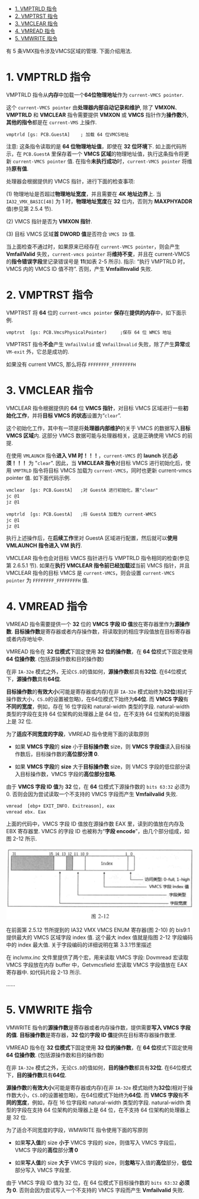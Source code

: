 
<!-- @import "[TOC]" {cmd="toc" depthFrom=1 depthTo=6 orderedList=false} -->

<!-- code_chunk_output -->

- [1. VMPTRLD 指令](#1-vmptrld-指令)
- [2. VMPTRST 指令](#2-vmptrst-指令)
- [3. VMCLEAR 指令](#3-vmclear-指令)
- [4. VMREAD 指令](#4-vmread-指令)
- [5. VMWRITE 指令](#5-vmwrite-指令)

<!-- /code_chunk_output -->

有 5 条VMX指令涉及VMCS区域的管理. 下面介绍用法.

# 1. VMPTRLD 指令

VMPTRLD 指令从**内存**中加载一个**64位物理地址**作为 `current-VMCS pointer`.

这个 `current-VMCS pointer` 由**处理器内部自动记录和维护**, 除了 **VMXON**、**VMPTRLD** 和 **VMCLEAR** 指令需要提供 **VMXON** 或 **VMCS** 指针作为**操作数**外, **其他的指令**都是在 `current-VMS` 上操作.

```
vmptrld [gs: PCB.GuestA]    ; 加载 64 位VMCS地址
```

注意: 这条指令读取的是 **64 位物理地址值**，即使在 **32 位环境**下. 如上面代码所示，在 `PCB.GuestA` 里保存着一个 **VMCS 区域**的物理地址值，执行这条指令将更新 `current-VMCS pointer` 值. 在指令**未执行成功**时，`current-VMCS pointer` 将维持**原有值**. 

处理器会根据提供的 VMCS 指针，进行下面的检查事项: 

(1) 物理地址是否超过**物理地址宽度**，并且需要在 **4K 地址边界**上. 当 `IA32_VMX_BASIC[48]` 为 1 时，**物理地址宽度**在 **32** 位内，否则为 **MAXPHYADDR** 值(参见第 2.5.4 节). 

(2) VMCS 指针是否为 **VMXON 指针**. 

(3) 目标 VMCS 区域**首 DWORD 值**是否符合 `VMCS ID` 值. 

当上面检查不通过时，如果原来已经存在 `current-VMCS pointer`，则会产生  **VmfailValid** 失败，`current-vmcs pointer` 将**维持不变**，并且在 current-VMCS 的**指令错误字段**里记录错误号是 **11**(如表 2-5 所示). 指示: “执行 VMPTRLD 时，VMCS 内的  VMCS ID 值不符”. 否则，产生 **VmfailInvalid** 失败. 

# 2. VMPTRST 指令

VMPTRST 将 **64** 位的 `current-vmcs pointer` **保存**在**提供的内存**中，如下面示例. 

```
vmptrst  [gs: PCB.VmcsPhysicalPointer)     ;保存 64 位 WMCS 地址
```

VMPTRST 指令**不会**产生 `VmfailValid` 或 `VmfailInvalid` 失败，除了产生**异常**或 `VM-exit` 外，它总是成功的. 

如果没有 current VMCS, 那么将存 `FFFFFFFF_FFFFFFFFH`

# 3. VMCLEAR 指令

VMCLEAR 指令根据提供的 **64** 位 **VMCS 指针**，对目标 VMCS 区域进行一些**初始化工作**，并将**目标 VMCS 的状态**设置为“`clear`”. 

这个初始化工作，其中有一项是将**处理器内部维护**的关于 VMCS 的数据写入**目标 VMCS 区域**内. 这部分 VMCS 数据可能与处理器相关，这是正确使用 VMCS 的前提. 

在使用 `VMLAUNCH` 指令**进入 VM 时！！！**，`current-VMCS` 的 **launch** 状态**必须！！！** 为 "`clear`". 因此，当 **VMCLEAR 指令**对目标 VMCS 进行初始化后，使用 `VMPTRLD` 指令将目标 VMCS 加载为 `current-VMCS`，同时也更新 current-vmcs pointer 值. 如下面代码示例. 

```x86asm
vmclear  [gs: PCB.GuestA]   ;对 GuestA 进行初始化，置"clear"
jc @1
jz @1

vmptrld  [gs: PCB.GuestA]   ;将 GuestA 加载为 current-WMCS  
jc @1
jz @1
```

执行上述操作后，在**后续工作**里对 GuestA 区域进行配置，然后就可以**使用  VMLAUNCH 指令进入 VM 执行**. 

VMCLEAR 指令也会对目标 VMCS 指针进行与 VMPTRLD 指令相同的检查(参见第 2.6.5.1 节). 如果在**执行 VMCLEAR 指令前已经加载过**当前 VMCS 指针，并且  VMCLEAR 指令的目标 VMCS 是 `current-VMCS`，则会设置 `current-VMCS pointer` 为 `FFFFFFFF_FFFFFFFFH` 值. 

# 4. VMREAD 指令

VMREAD 指令需要提供一个 **32** 位的 **VMCS 字段 ID 值**放在寄存器里作为**源操作数**. **目标操作数**是寄存器或者内存操作数，将读取到的相应字段值放在目标寄存器或者内存地址中. 

VMREAD 指令在 **32 位模式**下固定使用 **32 位的操作数**，在 **64 位**模式下固定使用 **64 位操作数**. (包括源操作数和目的操作数)

在非 `IA-32e` 模式之外，无论`CS.D`的值如何，**源操作数**都具有**32位**. 在64位模式下，**源操作数**具有**64位**. 

**目标操作数**的**有效大小**(可能是寄存器或内存)在非 `IA-32e` 模式始终为**32位**(相对于操作数大小，`CS.D`的设置被忽略)，在64位模式下始终为**64位**. 而 **VMCS 字段**有**不同的宽度**，例如，存在 16 位字段和 natural-width 类型的字段. natural-width 类型的字段在支持 64 位架构的处理器上是 64 位，在不支持 64 位架构的处理器上是 32 位. 

为了**适应不同宽度的字段**，VMREAD 指令使用下面的读取原则

* 如果 **VMCS 字段**的 **size** 小于**目标操作数** size，则 **VMCS 字段值**读入目标操作数后，目标操作数的**高位部分清 0**. 

* 如果 **VMCS 字段**的 **size** 大于**目标操作数** size，则 VMCS 字段的低位部分读入目标操作数，VMCS 字段的**高位部分忽略**. 

由于 **VMCS 字段 ID 值**为 **32** 位，在 **64** 位模式下源操作数的 `bits 63:32` 必须为 0. 否则会因为尝试读取一个不支持的 VMCS 字段而产生 **Vmfailvalid** 失败. 

```
vmread  [ebp+ EXIT_INFO. Exitreason], eax
vmread ebx. Eax
```

上面的代码中，VMCS 字段 ID 值放在源操作数 EAX 里，读到的值放在内存及 EBX 寄存器里. VMCS 的字段 ID 也被称为“**字段 encode**”，由几个部分组成，如图 2-12 所示. 

![2021-04-07-13-43-39.png](./images/2021-04-07-13-43-39.png)

在前面第 2.5.12 节所提到的 IA32 VMX VMCS ENUM 寄存器(图 2-10) 的 bis9:1 提供最大的 VMCS 区域字段 index 值. 这个最大 index 值就是指图 2-12 字段编码中的  index 最大值. 关于字段编码的详细说明在第 3.3.1节里描述

在 inclvmx.inc 文件里提供了两个宏，用来读取 VMCS 字段: Dovmread 宏读取 VMCS 字段放在内存 buffer 中，Getvmcsfield 宏读取 VMCS 字段值放在 EAX 寄存器中. 如代码片段 2-13 所示. 

......


# 5. VMWRITE 指令

VMWRITE 指令的**源操作数**是寄存器或者内存操作数，提供需要**写入 VMCS 字段的值**. **目标操作数**是寄存器，**32 位**的**字段 ID 值**提供在目标寄存器操作数里. 

VMREAD 指令在 **32 位模式**下固定使用 **32 位的操作数**，在 **64 位**模式下固定使用 **64 位操作数**. (包括源操作数和目的操作数)

在非 `IA-32e` 模式之外，无论`CS.D`的值如何，**目的操作数**都具有**32位**. 在64位模式下，**目的操作数**具有**64位**. 

**源操作数**的**有效大小**(可能是寄存器或内存)在非 `IA-32e` 模式始终为**32位**(相对于操作数大小，`CS.D`的设置被忽略)，在64位模式下始终为**64位**. 而 **VMCS 字段**有**不同的宽度**，例如，存在 16 位字段和 natural-width 类型的字段. natural-width 类型的字段在支持 64 位架构的处理器上是 64 位，在不支持 64 位架构的处理器上是 32 位. 

为了适合不同宽度的字段，WMWRITE 指令使用下面的写原则

* 如果**写入值**的 size **小于** VMCS 字段的 size，则值写入 VMCS 字段后，VMCS 字段的**高位**部分**清 0**

* 如果**写人值**的 size **大于** VMCS 字段的 size，则**忽略**写入值的**高位**部分，**低位**部分写入 VMCS 字段里. 

由于 VMCS 字段 ID 值为 32 位，在 64 位模式下目标操作数的 `bits 63:32` **必须为 0**. 否则会因为尝试写入一个不支持的 VMCS 字段而产生 **Vmfailvalid** 失败. 